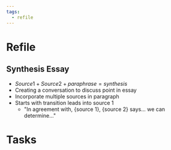 ```yaml
---
tags:
  - refile
---
```


# Refile

## Synthesis Essay

- $Source 1+ Source 2 + paraphrase = synthesis$
- Creating a conversation to discuss point in essay
- Incorporate multiple sources in paragraph
- Starts with transition leads into source 1
	- "In agreement with, {source 1}, {source 2} says... we can determine..."



# Tasks

```tasks
```
